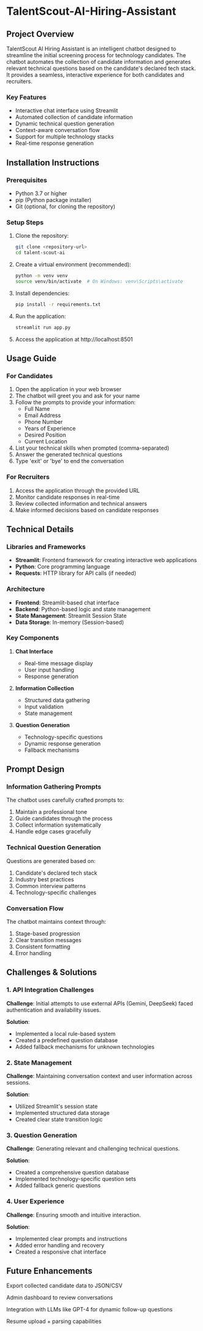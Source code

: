 # TalentScout-AI-Hiring-Assistant

## Project Overview
TalentScout AI Hiring Assistant is an intelligent chatbot designed to streamline the initial screening process for technology candidates. The chatbot automates the collection of candidate information and generates relevant technical questions based on the candidate's declared tech stack. It provides a seamless, interactive experience for both candidates and recruiters.

### Key Features
- Interactive chat interface using Streamlit
- Automated collection of candidate information
- Dynamic technical question generation
- Context-aware conversation flow
- Support for multiple technology stacks
- Real-time response generation

## Installation Instructions

### Prerequisites
- Python 3.7 or higher
- pip (Python package installer)
- Git (optional, for cloning the repository)

### Setup Steps
1. Clone the repository:
   ```bash
   git clone <repository-url>
   cd talent-scout-ai
   ```

2. Create a virtual environment (recommended):
   ```bash
   python -m venv venv
   source venv/bin/activate  # On Windows: venv\Scripts\activate
   ```

3. Install dependencies:
   ```bash
   pip install -r requirements.txt
   ```

4. Run the application:
   ```bash
   streamlit run app.py
   ```

5. Access the application at http://localhost:8501

## Usage Guide

### For Candidates
1. Open the application in your web browser
2. The chatbot will greet you and ask for your name
3. Follow the prompts to provide your information:
   - Full Name
   - Email Address
   - Phone Number
   - Years of Experience
   - Desired Position
   - Current Location
4. List your technical skills when prompted (comma-separated)
5. Answer the generated technical questions
6. Type 'exit' or 'bye' to end the conversation

### For Recruiters
1. Access the application through the provided URL
2. Monitor candidate responses in real-time
3. Review collected information and technical answers
4. Make informed decisions based on candidate responses

## Technical Details

### Libraries and Frameworks
- **Streamlit**: Frontend framework for creating interactive web applications
- **Python**: Core programming language
- **Requests**: HTTP library for API calls (if needed)

### Architecture
- **Frontend**: Streamlit-based chat interface
- **Backend**: Python-based logic and state management
- **State Management**: Streamlit Session State
- **Data Storage**: In-memory (Session-based)

### Key Components
1. **Chat Interface**
   - Real-time message display
   - User input handling
   - Response generation

2. **Information Collection**
   - Structured data gathering
   - Input validation
   - State management

3. **Question Generation**
   - Technology-specific questions
   - Dynamic response generation
   - Fallback mechanisms

## Prompt Design

### Information Gathering Prompts
The chatbot uses carefully crafted prompts to:
1. Maintain a professional tone
2. Guide candidates through the process
3. Collect information systematically
4. Handle edge cases gracefully

### Technical Question Generation
Questions are generated based on:
1. Candidate's declared tech stack
2. Industry best practices
3. Common interview patterns
4. Technology-specific challenges

### Conversation Flow
The chatbot maintains context through:
1. Stage-based progression
2. Clear transition messages
3. Consistent formatting
4. Error handling

## Challenges & Solutions

### 1. API Integration Challenges
**Challenge**: Initial attempts to use external APIs (Gemini, DeepSeek) faced authentication and availability issues.

**Solution**: 
- Implemented a local rule-based system
- Created a predefined question database
- Added fallback mechanisms for unknown technologies

### 2. State Management
**Challenge**: Maintaining conversation context and user information across sessions.

**Solution**:
- Utilized Streamlit's session state
- Implemented structured data storage
- Created clear state transition logic

### 3. Question Generation
**Challenge**: Generating relevant and challenging technical questions.

**Solution**:
- Created a comprehensive question database
- Implemented technology-specific question sets
- Added fallback generic questions

### 4. User Experience
**Challenge**: Ensuring smooth and intuitive interaction.

**Solution**:
- Implemented clear prompts and instructions
- Added error handling and recovery
- Created a responsive chat interface

## Future Enhancements
Export collected candidate data to JSON/CSV

Admin dashboard to review conversations

Integration with LLMs like GPT-4 for dynamic follow-up questions

Resume upload + parsing capabilities
